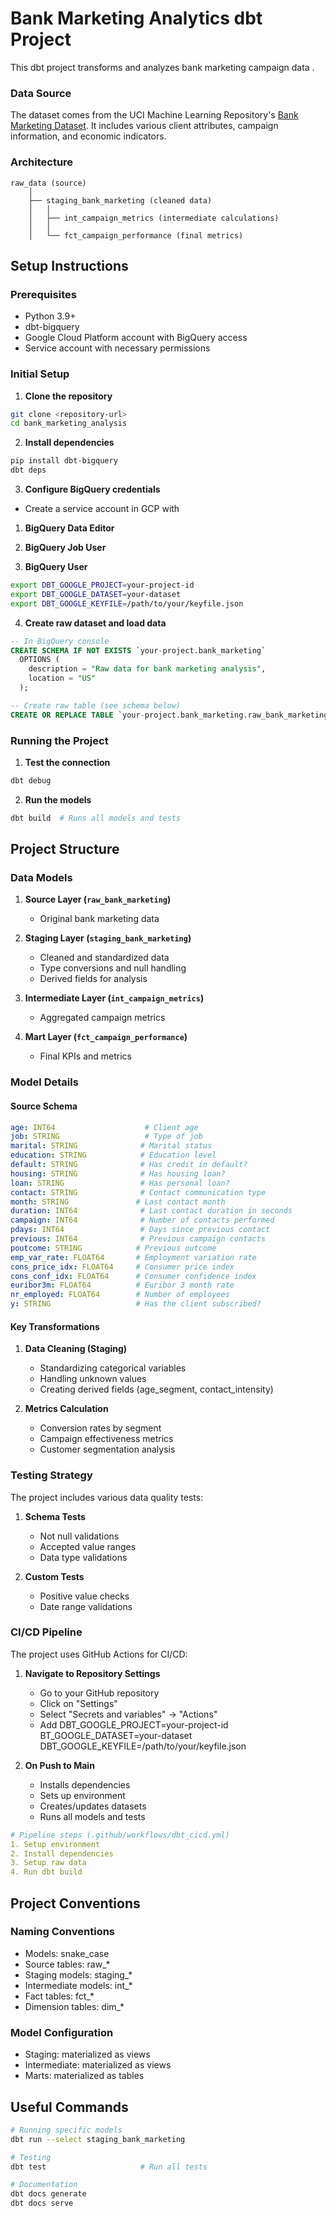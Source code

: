 # Bank Marketing Analytics dbt Project

This dbt project transforms and analyzes bank marketing campaign data .

### Data Source
The dataset comes from the UCI Machine Learning Repository's [Bank Marketing Dataset](https://archive.ics.uci.edu/ml/datasets/Bank+Marketing). It includes various client attributes, campaign information, and economic indicators.

### Architecture
```
raw_data (source)
    │
    ├── staging_bank_marketing (cleaned data)
    │   │
    │   ├── int_campaign_metrics (intermediate calculations)
    │   │
    │   └── fct_campaign_performance (final metrics)
```

## Setup Instructions

### Prerequisites
- Python 3.9+
- dbt-bigquery
- Google Cloud Platform account with BigQuery access
- Service account with necessary permissions

### Initial Setup

1. **Clone the repository**
```bash
git clone <repository-url>
cd bank_marketing_analysis
```

2. **Install dependencies**
```bash
pip install dbt-bigquery
dbt deps
```

3. **Configure BigQuery credentials**
- Create a service account in GCP with
1. **BigQuery Data Editor**

2. **BigQuery Job User**

3. **BigQuery User**
```bash
export DBT_GOOGLE_PROJECT=your-project-id
export DBT_GOOGLE_DATASET=your-dataset
export DBT_GOOGLE_KEYFILE=/path/to/your/keyfile.json
```

4. **Create raw dataset and load data**
```sql
-- In BigQuery console
CREATE SCHEMA IF NOT EXISTS `your-project.bank_marketing`
  OPTIONS (
    description = "Raw data for bank marketing analysis",
    location = "US"
  );

-- Create raw table (see schema below)
CREATE OR REPLACE TABLE `your-project.bank_marketing.raw_bank_marketing`...
```

### Running the Project

1. **Test the connection**
```bash
dbt debug
```

2. **Run the models**
```bash
dbt build  # Runs all models and tests
```

## Project Structure

### Data Models

1. **Source Layer (`raw_bank_marketing`)**
   - Original bank marketing data

2. **Staging Layer (`staging_bank_marketing`)**
   - Cleaned and standardized data
   - Type conversions and null handling
   - Derived fields for analysis

3. **Intermediate Layer (`int_campaign_metrics`)**
   - Aggregated campaign metrics

4. **Mart Layer (`fct_campaign_performance`)**
   - Final KPIs and metrics

### Model Details

#### Source Schema
```yaml
age: INT64                    # Client age
job: STRING                   # Type of job
marital: STRING              # Marital status
education: STRING            # Education level
default: STRING              # Has credit in default?
housing: STRING              # Has housing loan?
loan: STRING                 # Has personal loan?
contact: STRING              # Contact communication type
month: STRING               # Last contact month
duration: INT64              # Last contact duration in seconds
campaign: INT64              # Number of contacts performed
pdays: INT64                 # Days since previous contact
previous: INT64              # Previous campaign contacts
poutcome: STRING            # Previous outcome
emp_var_rate: FLOAT64       # Employment variation rate
cons_price_idx: FLOAT64     # Consumer price index
cons_conf_idx: FLOAT64      # Consumer confidence index
euribor3m: FLOAT64          # Euribor 3 month rate
nr_employed: FLOAT64        # Number of employees
y: STRING                   # Has the client subscribed?
```

#### Key Transformations

1. **Data Cleaning (Staging)**
   - Standardizing categorical variables
   - Handling unknown values
   - Creating derived fields (age_segment, contact_intensity)

2. **Metrics Calculation**
   - Conversion rates by segment
   - Campaign effectiveness metrics
   - Customer segmentation analysis

### Testing Strategy

The project includes various data quality tests:

1. **Schema Tests**
   - Not null validations
   - Accepted value ranges
   - Data type validations

2. **Custom Tests**
   - Positive value checks
   - Date range validations

### CI/CD Pipeline

The project uses GitHub Actions for CI/CD:

1. **Navigate to Repository Settings**
   - Go to your GitHub repository
   - Click on "Settings"
   - Select "Secrets and variables" → "Actions"
   - Add DBT_GOOGLE_PROJECT=your-project-id BT_GOOGLE_DATASET=your-dataset DBT_GOOGLE_KEYFILE=/path/to/your/keyfile.json

1. **On Push to Main**
   - Installs dependencies
   - Sets up environment
   - Creates/updates datasets
   - Runs all models and tests

```yaml
# Pipeline steps (.github/workflows/dbt_cicd.yml)
1. Setup environment
2. Install dependencies
3. Setup raw data
4. Run dbt build
```

## Project Conventions

### Naming Conventions
- Models: snake_case
- Source tables: raw_*
- Staging models: staging_*
- Intermediate models: int_*
- Fact tables: fct_*
- Dimension tables: dim_*

### Model Configuration
- Staging: materialized as views
- Intermediate: materialized as views
- Marts: materialized as tables

## Useful Commands

```bash
# Running specific models
dbt run --select staging_bank_marketing

# Testing
dbt test                     # Run all tests

# Documentation
dbt docs generate
dbt docs serve
```
